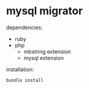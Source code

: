 # mysql migrator

dependencies:

- ruby
- php
  - mbstring extension
  - mysql extension

installation:

```
bundle install
```

